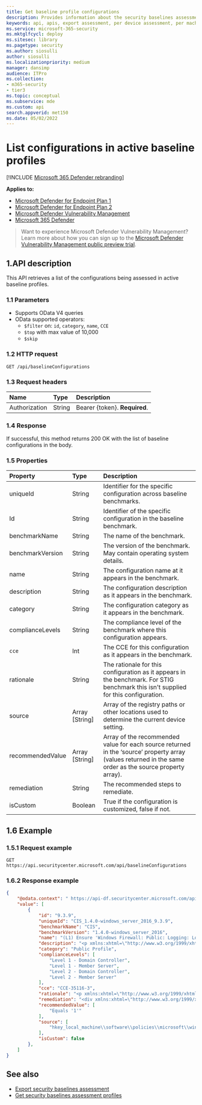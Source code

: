 ```yaml
---
title: Get baseline profile configurations
description: Provides information about the security baselines assessment configurations that pull "Microsoft Defender Vulnerability Management" data. There are different API calls to get different types of data. In general, each API call contains the requisite data for devices in your organization.
keywords: api, apis, export assessment, per device assessment, per machine assessment, vulnerability assessment report, device vulnerability assessment, device vulnerability report, secure configuration assessment, secure configuration report, software vulnerabilities assessment, software vulnerability report, vulnerability report by machine,
ms.service: microsoft-365-security
ms.mktglfcycl: deploy
ms.sitesec: library
ms.pagetype: security
ms.author: siosulli
author: siosulli
ms.localizationpriority: medium
manager: dansimp
audience: ITPro
ms.collection: 
- m365-security
- tier3
ms.topic: conceptual
ms.subservice: mde
ms.custom: api
search.appverid: met150
ms.date: 05/02/2022
---
```


# List configurations in active baseline profiles

[!INCLUDE [Microsoft 365 Defender rebranding](../../includes/microsoft-defender.md)]

**Applies to:**

- [Microsoft Defender for Endpoint Plan 1](https://go.microsoft.com/fwlink/?linkid=2154037)
- [Microsoft Defender for Endpoint Plan 2](https://go.microsoft.com/fwlink/?linkid=2154037)
- [Microsoft Defender Vulnerability Management](../defender-vulnerability-management/index.yml)
- [Microsoft 365 Defender](https://go.microsoft.com/fwlink/?linkid=2118804)

> Want to experience Microsoft Defender Vulnerability Management? Learn more about how you can sign up to the [Microsoft Defender Vulnerability Management public preview trial](../defender-vulnerability-management/get-defender-vulnerability-management.md).

## 1.API description

This API retrieves a list of the configurations being assessed in active baseline profiles.

### 1.1 Parameters

- Supports OData V4 queries
- OData supported operators:
  - `$filter` on: `id`, `category`, `name`, `CCE`
  - `$top` with max value of 10,000
  - `$skip`

### 1.2 HTTP request

```http
GET /api/baselineConfigurations 
```

### 1.3 Request headers

Name|Type|Description
:---|:---|:---
Authorization|String|Bearer {token}. **Required**.

### 1.4 Response

If successful, this method returns 200 OK with the list of baseline configurations in the body.

### 1.5 Properties

|Property | Type | Description |
|:---|:---|:---|
|uniqueId | String | Identifier for the specific configuration across baseline benchmarks.
|Id | String | Identifier of the specific configuration in the baseline benchmark.
|benchmarkName| String | The name of the benchmark.
|benchmarkVersion| String | The version of the benchmark. May contain operating system details.
|name | String | The configuration name at it appears in the benchmark.
|description | String | The configuration description as it appears in the benchmark.
|category | String | The configuration  category as it appears in the benchmark.
|complianceLevels|String|The compliance level of the benchmark where this configuration appears.
|`cce`|Int|The CCE for this configuration as it appears in the benchmark.
|rationale |String|The rationale for this configuration as it appears in the benchmark. For STIG benchmark this isn't supplied for this configuration.
|source|Array [String]| Array of the registry paths or other locations used to determine the current device setting.
|recommendedValue|Array [String]|Array of the recommended value for each source returned in the ‘source’ property array (values returned in the same order as the source property array).
|remediation|String| The recommended steps to remediate.
|isCustom|Boolean| True if the configuration is customized, false if not.

## 1.6 Example

### 1.5.1 Request example

```http
GET https://api.securitycenter.microsoft.com/api/baselineConfigurations
```

### 1.6.2 Response example

```json
{
    "@odata.context": " https://api-df.securitycenter.microsoft.com/api/$metadata#BaselineConfigurations ", 
    "value": [
        {
            "id": "9.3.9",
            "uniqueId": "CIS_1.4.0-windows_server_2016_9.3.9",
            "benchmarkName": "CIS",
            "benchmarkVersion": "1.4.0-windows_server_2016",
            "name": "(L1) Ensure 'Windows Firewall: Public: Logging: Log dropped packets' is set to 'Yes'",
            "description": "<p xmlns:xhtml=\"http://www.w3.org/1999/xhtml\">  Use this option to log when Windows Firewall with Advanced Security discards an inbound packet for any reason. The log records why and when the packet was dropped. Look for entries with the word             <span class=\"inline_block\">DROP</span>   in the action column of the log.          </p>",
            "category": "Public Profile",
            "complianceLevels": [
                "Level 1 - Domain Controller",
                "Level 1 - Member Server",
                "Level 2 - Domain Controller",
                "Level 2 - Member Server"
            ],
            "cce": "CCE-35116-3",
            "rationale": "<p xmlns:xhtml=\"http://www.w3.org/1999/xhtml\">If events are not recorded it may be difficult or impossible to determine the root cause of system problems or the unauthorized activities of malicious users.</p>",
            "remediation": "<div xmlns:xhtml=\"http://www.w3.org/1999/xhtml\">    <p>      <p>  To establish the recommended configuration via GP, set the following UI path to                 <span class=\"inline_block\">Yes</span>  :              </p>      <code class=\"code_block\">Computer Configuration\\Policies\\Windows Settings\\Security Settings\\Windows Firewall with Advanced Security\\Windows Firewall with Advanced Security\\Windows Firewall Properties\\Public Profile\\Logging Customize\\Log dropped packets  </code>      <p class=\"bold\">Impact:</p>      <p>        <p>Information about dropped packets will be recorded in the firewall log file.</p>      </p>    </p>  </div>",
            "recommendedValue": [
                "Equals '1'"
            ],
            "source": [
                "hkey_local_machine\\software\\policies\\microsoft\\windowsfirewall\\publicprofile\\logging\\logdroppedpackets"
            ],
            "isCustom": false
        },
    ] 
} 
```

## See also

- [Export security baselines assessment](export-security-baseline-assessment.md)
- [Get security baselines assessment profiles](get-security-baselines-assessment-profiles.md)
